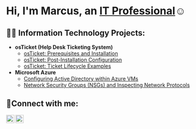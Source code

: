 <h1>Hi, I'm Marcus, an <a href="https://linkedin.com/in/marcus-jones-it">IT Professional</a>☺</h1>

<h2>👨‍💻 Information Technology Projects:</h2>

- <b>osTicket (Help Desk Ticketing System)</b>
  - [osTicket: Prerequisites and Installation](https://github.com/marcusjonesIT/osticket-prereqs)
  - [osTicket: Post-Installation Configuration](https://github.com/marcusjonesIT/post-install-config)
  - [osTicket: Ticket Lifecycle Examples](https://github.com/marcusjonesIT/ticket-lifecycle)
- <b>Microsoft Azure</b>
  - [Configuring Active Directory within Azure VMs](https://github.com/marcusjonesIT/configure-ad)
  - [Network Security Groups (NSGs) and Inspecting Network Protocols](https://github.com/marcusjonesIT/azure-network-protocols)

<h2>🤳Connect with me:</h2>

[<img align="left" alt="Marcus | Twitter" width="22px" src="https://cdn.jsdelivr.net/npm/simple-icons@v3/icons/twitter.svg" />][twitter]
[<img align="left" alt="Marcus | LinkedIn" width="22px" src="https://cdn.jsdelivr.net/npm/simple-icons@v3/icons/linkedin.svg" />][linkedin]

[twitter]: https://twitter.com/MarcusJonesIT
[linkedin]: https://linkedin.com/in/marcus-jones-it
